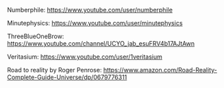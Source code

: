 Numberphile: https://www.youtube.com/user/numberphile

Minutephysics: https://www.youtube.com/user/minutephysics 

ThreeBlueOneBrow: https://www.youtube.com/channel/UCYO_jab_esuFRV4b17AJtAwn

Veritasium: https://www.youtube.com/user/1veritasium

Road to reality by Roger Penrose: https://www.amazon.com/Road-Reality-Complete-Guide-Universe/dp/0679776311